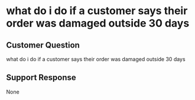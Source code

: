 # what do i do if a customer says their order was damaged outside 30 days

## Customer Question

what do i do if a customer says their order was damaged outside 30 days

## Support Response

None
